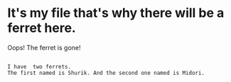 # It's my file that's why there will be a ferret here.

Oops! The ferret is gone!

~~~~~~~~~~~~~~~

I have  two ferrets. 
The first named is Shurik. And the second one named is Midori.